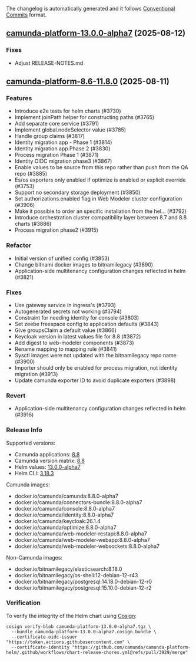 The changelog is automatically generated and it follows [Conventional Commits](https://www.conventionalcommits.org/en/v1.0.0/) format.

## [camunda-platform-13.0.0-alpha7](https://github.com/camunda/camunda-platform-helm/releases/tag/camunda-platform-13.0.0-alpha7) (2025-08-12)

### Fixes

- Adjust RELEASE-NOTES.md


## [camunda-platform-8.6-11.8.0](https://github.com/camunda/camunda-platform-helm/releases/tag/camunda-platform-8.6-11.8.0) (2025-08-11)

### Features

- Introduce e2e tests for helm charts (#3730)
- Implement joinPath helper for constructing paths (#3765)
- Add separate core service (#3791)
- Implement global.nodeSelector value (#3785)
- Handle group claims (#3817)
- Identity migration app - Phase 1 (#3814)
- Identity migration app Phase 2 (#3830)
- Process migration Phase 1 (#3871)
- Identity OIDC migration phase3 (#3867)
- Enable values to be source from this repo rather than push from the QA repo (#3885)
- Es/os exporters only enabled if optimize is enabled or explicit override (#3753)
- Support no secondary storage deployment (#3850)
- Set authorizations.enabled flag in Web Modeler cluster configuration (#3906)
- Make it possible to order an specific installation from the hel… (#3792)
- Introduce orchestration cluster compatibility layer between 8.7 and 8.8 charts (#3886)
- Process migration phase2 (#3915)

### Refactor

- Initial version of unified config (#3853)
- Change bitnami docker images to bitnamilegacy (#3890)
- Application-side multitenancy configuration changes reflected in helm (#3821)

### Fixes

- Use gateway service in ingress's (#3793)
- Autogenerated secrets not working (#3794)
- Constraint for needing identity for console (#3803)
- Set zeebe freespace config to application defaults (#3843)
- Give groupsClaim a default value (#3866)
- Keycloak version in latest values file for 8.8 (#3872)
- Add digest to web-modeler components (#3873)
- Rename mapping to mapping rule (#3841)
- Sysctl images were not updated with the bitnamilegacy repo name (#3900)
- Importer should only be enabled for process migration, not identity migration (#3913)
- Update camunda exporter ID to avoid duplicate exporters (#3898)

### Revert

- Application-side multitenancy configuration changes reflected in helm (#3916)

<!-- generated by git-cliff -->
### Release Info

Supported versions:

- Camunda applications: [8.8](https://github.com/camunda/camunda/releases?q=tag%3A8.8&expanded=true)
- Camunda version matrix: [8.8](https://helm.camunda.io/camunda-platform/version-matrix/camunda-8.8)
- Helm values: [13.0.0-alpha7](https://artifacthub.io/packages/helm/camunda/camunda-platform/13.0.0-alpha7#parameters)
- Helm CLI: [3.18.3](https://github.com/helm/helm/releases/tag/v3.18.3)

Camunda images:

- docker.io/camunda/camunda:8.8.0-alpha7
- docker.io/camunda/connectors-bundle:8.8.0-alpha7
- docker.io/camunda/console:8.8.0-alpha7
- docker.io/camunda/identity:8.8.0-alpha7
- docker.io/camunda/keycloak:26.1.4
- docker.io/camunda/optimize:8.8.0-alpha7
- docker.io/camunda/web-modeler-restapi:8.8.0-alpha7
- docker.io/camunda/web-modeler-webapp:8.8.0-alpha7
- docker.io/camunda/web-modeler-websockets:8.8.0-alpha7

Non-Camunda images:

- docker.io/bitnamilegacy/elasticsearch:8.18.0
- docker.io/bitnamilegacy/os-shell:12-debian-12-r43
- docker.io/bitnamilegacy/postgresql:14.18.0-debian-12-r0
- docker.io/bitnamilegacy/postgresql:15.10.0-debian-12-r2

### Verification

To verify the integrity of the Helm chart using [Cosign](https://docs.sigstore.dev/signing/quickstart/):

```shell
cosign verify-blob camunda-platform-13.0.0-alpha7.tgz \
  --bundle camunda-platform-13.0.0-alpha7.cosign.bundle \
  --certificate-oidc-issuer "https://token.actions.githubusercontent.com" \
  --certificate-identity "https://github.com/camunda/camunda-platform-helm/.github/workflows/chart-release-chores.yml@refs/pull/3929/merge"
```
